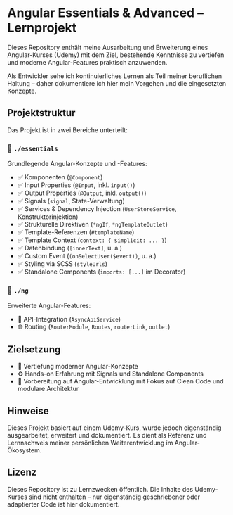 # Angular Essentials & Advanced – Lernprojekt

Dieses Repository enthält meine Ausarbeitung und Erweiterung eines Angular-Kurses (Udemy) mit dem Ziel, bestehende
Kenntnisse zu vertiefen und moderne Angular-Features praktisch anzuwenden.

Als Entwickler sehe ich kontinuierliches Lernen als Teil meiner beruflichen Haltung – daher dokumentiere ich hier mein
Vorgehen und die eingesetzten Konzepte.

## Projektstruktur

Das Projekt ist in zwei Bereiche unterteilt:

### 📁 `./essentials`

Grundlegende Angular-Konzepte und -Features:

- ✅ Komponenten (`@Component`)
- ✅ Input Properties (`@Input`, inkl. `input()`)
- ✅ Output Properties (`@Output`, inkl. `output()`)
- ✅ Signals (`signal`, State-Verwaltung)
- ✅ Services & Dependency Injection (`UserStoreService`, Konstruktorinjektion)
- ✅ Strukturelle Direktiven (`*ngIf`, `*ngTemplateOutlet`)
- ✅ Template-Referenzen (`#templateName`)
- ✅ Template Context (`context: { $implicit: ... }`)
- ✅ Datenbindung (`[innerText]`, u. a.)
- ✅ Custom Event (`(onSelectUser($event))`, u. a.)
- ✅ Styling via SCSS (`styleUrls`)
- ✅ Standalone Components (`imports: [...]` im Decorator)

### 📁 `./ng`

Erweiterte Angular-Features:

- 🔄 API-Integration (`AsyncApiService`)
- 🌐 Routing (`RouterModule`, `Routes`, `routerLink`, `outlet`)

## Zielsetzung

- 🧠 Vertiefung moderner Angular-Konzepte
- ⚙️ Hands-on Erfahrung mit Signals und Standalone Components
- 🚀 Vorbereitung auf Angular-Entwicklung mit Fokus auf Clean Code und modulare Architektur

## Hinweise

Dieses Projekt basiert auf einem Udemy-Kurs, wurde jedoch eigenständig ausgearbeitet, erweitert und dokumentiert. Es
dient als Referenz und Lernnachweis meiner persönlichen Weiterentwicklung im Angular-Ökosystem.

## Lizenz

Dieses Repository ist zu Lernzwecken öffentlich. Die Inhalte des Udemy-Kurses sind nicht enthalten – nur eigenständig
geschriebener oder adaptierter Code ist hier dokumentiert.
